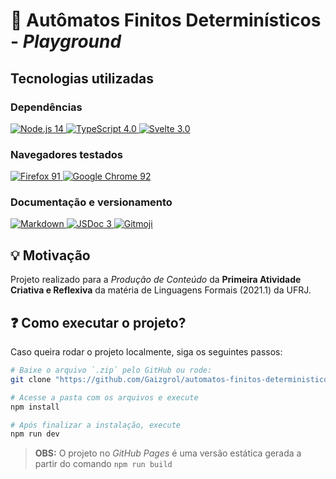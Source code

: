 # 🔄 Autômatos Finitos Determinísticos - *Playground*

## Tecnologias utilizadas

### Dependências
<a href="https://nodejs.org">
  <img src="https://img.shields.io/badge/Node.js-14-339933?style=flat&logo=nodedotjs" alt="Node.js 14">
</a>

<a href="https://www.typescriptlang.org/">
  <img src="https://img.shields.io/badge/TypeScript-4.0-007ACC?style=flat&logo=typescript" alt="TypeScript 4.0">
</a>

<a href="https://svelte.dev">
  <img src="https://img.shields.io/badge/svelte-3.0-%23f1413d.svg?style=flat&logo=svelte" alt="Svelte 3.0">
</a>

### Navegadores testados
<a href="#">
  <img src="https://img.shields.io/badge/Mozilla%20Firefox-91-FF7139?style=flat&logo=Firefox-Browser" alt="Firefox 91">
</a>

<a href="#">
  <img src="https://img.shields.io/badge/Google%20Chrome-92-4285F4?style=flat&logo=Google-chrome" alt="Google Chrome 92">
</a>


### Documentação e versionamento
<a href="https://docs.github.com/pt/github/writing-on-github/">
  <img src="https://img.shields.io/badge/Markdown-000000?style=flat&logo=markdown&logoColor=white" alt="Markdown">
</a>

<a href="https://jsdoc.app/index.html">
  <img src="https://img.shields.io/badge/JSDoc-3-F7DF1E?style=flat&logo=javascript&logoColor=F7DF1E" alt="JSDoc 3">
</a>

<a href="https://gitmoji.dev">
  <img src="https://img.shields.io/badge/gitmoji-%20😜%20😍-FFDD67.svg?style=flat" alt="Gitmoji">
</a>


## 💡 Motivação

Projeto realizado para a *Produção de Conteúdo* da **Primeira Atividade Criativa e Reflexiva** da matéria de Linguagens Formais (2021.1) da UFRJ.

## ❓ Como executar o projeto?

Caso queira rodar o projeto localmente, siga os seguintes passos:

```sh
# Baixe o arquivo `.zip` pelo GitHub ou rode:
git clone "https://github.com/Gaizgrol/automatos-finitos-deterministicos.git"

# Acesse a pasta com os arquivos e execute
npm install

# Após finalizar a instalação, execute
npm run dev
```

>**OBS:** O projeto no *GitHub Pages* é uma versão estática gerada a partir do comando `npm run build`
